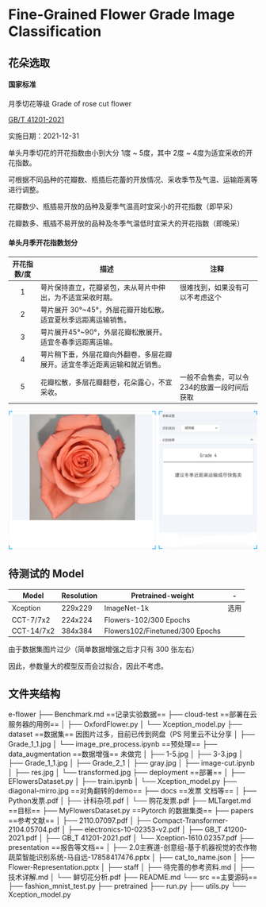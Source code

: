 # Fine-Grained Flower Grade Image Classification

## 花朵选取

#### 国家标准



月季切花等级 Grade of rose cut flower



[GB/T 41201-2021](http://openstd.samr.gov.cn/bzgk/gb/newGbInfo?hcno=DDE639E853B2DD324D6987A717DA9D4D)

实施日期：2021-12-31



单头月季切花的开花指数由小到大分 1度 ~ 5度，其中 2度 ~ 4度为适宜采收的开花指数。

可根据不同品种的花瓣数、瓶插后花蕾的开放情况、采收季节及气温、运输距离等进行调整。

花瓣数少、瓶插易开放的品种及夏季气温高时宜采小的开花指数（即早采）

花瓣数多、瓶插不易开放的品种及冬季气温低时宜采大的开花指数（即晚采）

#### 单头月季开花指数划分

| 开花指数/度 | 描述                                                         | 注释                                        |
| :---------: | ------------------------------------------------------------ | ------------------------------------------- |
|      1      | 萼片保持直立，花瓣紧包，未从萼片中伸出，为不适宜采收时期。   | 很难找到，如果没有可以不考虑这个            |
|      2      | 萼片展开 30°~45°，外层花瓣开始松散。适宜夏秋季远距离运输销售。 |                                             |
|      3      | 萼片展开45°~90°，外层花瓣松散展开。适宜冬春季远距离运输。    |                                             |
|      4      | 萼片稍下垂，外层花瓣向外翻卷，多层花瓣展开。适宜冬季近距离运输和就近销售。 |                                             |
|      5      | 花瓣松散，多层花瓣翻卷，花朵露心，不宜采收。                 | 一般不会售卖，可以令234的放置一段时间后获取 |

![grade_detection.png](./presentation/staff/grade_detection.png)







## 待测试的 Model


| Model      | Resolution | Pretrained-weight               | -    |
| ---------- | ---------- | ------------------------------- | ---- |
| Xception   | 229x229    | ImageNet-1k                     | 选用 |
| CCT-7/7x2  | 224x224    | Flowers-102/300 Epochs          |      |
| CCT-14/7x2 | 384x384    | Flowers102/Finetuned/300 Epochs |      |

由于数据集图片过少（简单数据增强之后才只有 300 张左右）

因此，参数量大的模型反而会过拟合，因此不考虑。



## 文件夹结构



e-flower 
 ├── Benchmark.md ==记录实验数据==
 ├── cloud-test ==部署在云服务器的用例==
 │   ├── OxfordFlower.py
 │   └── Xception_model.py
 ├── dataset ==数据集== 因图片过多，目前已传到网盘（PS 阿里云不让分享
 │   ├── Grade_1_1.jpg
 │   └── image_pre_process.ipynb ==预处理==
 ├── data_augmentation ==数据增强== 未做完
 │   ├── 1-5.jpg
 │   ├── 3-3.jpg
 │   ├── Grade_1_1.jpg
 │   ├── Grade_2_1
 │   ├── gray.jpg
 │   ├── image-cut.ipynb
 │   ├── res.jpg
 │   └── transformed.jpg
 ├── deployment ==部署==
 │   ├── EFlowersDataset.py
 │   ├── train.ipynb
 │   └── Xception_model.py
 ├── diagonal-mirro.jpg ==对角翻转的demo==
 ├── docs ==发票 文档等==
 │   ├── Python发票.pdf
 │   ├── 计科杂项.pdf
 │   └── 购花发票.pdf
 ├── MLTarget.md ==目标==
 ├── MyFlowersDataset.py ==Pytorch 的数据集类==
 ├── papers ==参考文献==
 │   ├── 2110.07097.pdf
 │   ├── Compact-Transformer-2104.05704.pdf
 │   ├── electronics-10-02353-v2.pdf
 │   ├── GB_T 41200-2021.pdf
 │   ├── GB_T 41201-2021.pdf
 │   └── Xception-1610.02357.pdf
 ├── presentation ==报告等文档==
 │   ├── 2.0主赛道-创意组-基于机器视觉的农作物蔬菜智能识别系统-马自远-17858417476.pptx
 │   ├── cat_to_name.json
 │   ├── Flower-Representation.pptx
 │   ├── staff
 │   ├── 待完善的参考资料.md
 │   ├── 技术详解.md
 │   └── 鲜切花分析.pdf
 ├── README.md
 └── src ==主要源码==
     ├── fashion_mnist_test.py
     ├── pretrained
     ├── run.py
     ├── utils.py
     └── Xception_model.py

